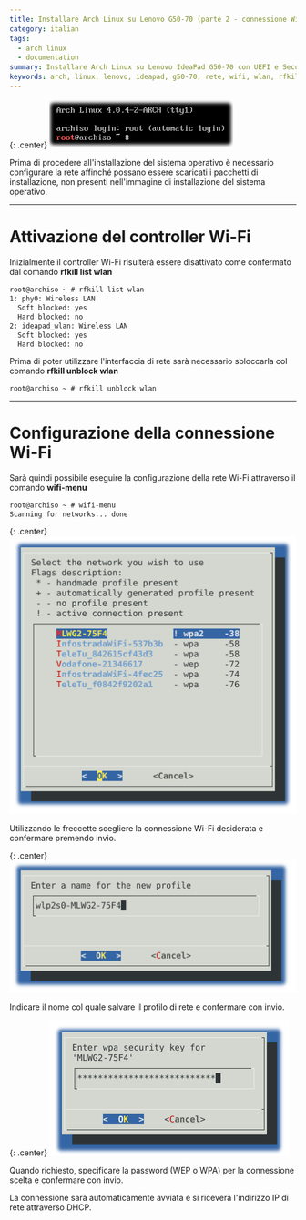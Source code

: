 ```yaml
---
title: Installare Arch Linux su Lenovo G50-70 (parte 2 - connessione Wi-Fi)
category: italian
tags:
  - arch linux
  - documentation
summary: Installare Arch Linux su Lenovo IdeaPad G50-70 con UEFI e Secure Boot
keywords: arch, linux, lenovo, ideapad, g50-70, rete, wifi, wlan, rfkill
---
```


{: .center}
![arch-linux-prompt.png]

Prima di procedere all'installazione del sistema operativo è necessario
configurare la rete affinché possano essere scaricati i pacchetti di installazione,
non presenti nell'immagine di installazione del sistema operativo.

-----

# Attivazione del controller Wi-Fi

Inizialmente il controller Wi-Fi risulterà essere disattivato come confermato
dal comando **rfkill list wlan**

    root@archiso ~ # rfkill list wlan
    1: phy0: Wireless LAN
      Soft blocked: yes
      Hard blocked: no
    2: ideapad_wlan: Wireless LAN
      Soft blocked: yes
      Hard blocked: no

Prima di poter utilizzare l'interfaccia di rete sarà necessario sbloccarla col
comando **rfkill unblock wlan**

    root@archiso ~ # rfkill unblock wlan

-----

# Configurazione della connessione Wi-Fi

Sarà quindi possibile eseguire la configurazione della rete Wi-Fi attraverso
il comando **wifi-menu**

    root@archiso ~ # wifi-menu
    Scanning for networks... done

{: .center}
![wifi-menu-1.png]

Utilizzando le freccette scegliere la connessione Wi-Fi desiderata e confermare
premendo invio.

{: .center}
![wifi-menu-3.png]

Indicare il nome col quale salvare il profilo di rete e confermare con invio.

{: .center}
![wifi-menu-2.png]

Quando richiesto, specificare la password (WEP o WPA) per la connessione scelta
e confermare con invio.

La connessione sarà automaticamente avviata e si riceverà l'indirizzo IP di
rete attraverso DHCP.


[arch-linux-prompt.png]: /resources/articles/2015-06/arch-linux-prompt.png
[wifi-menu-1.png]: /resources/articles/2015-06/wifi-menu-1.png
[wifi-menu-2.png]: /resources/articles/2015-06/wifi-menu-2.png
[wifi-menu-3.png]: /resources/articles/2015-06/wifi-menu-3.png
